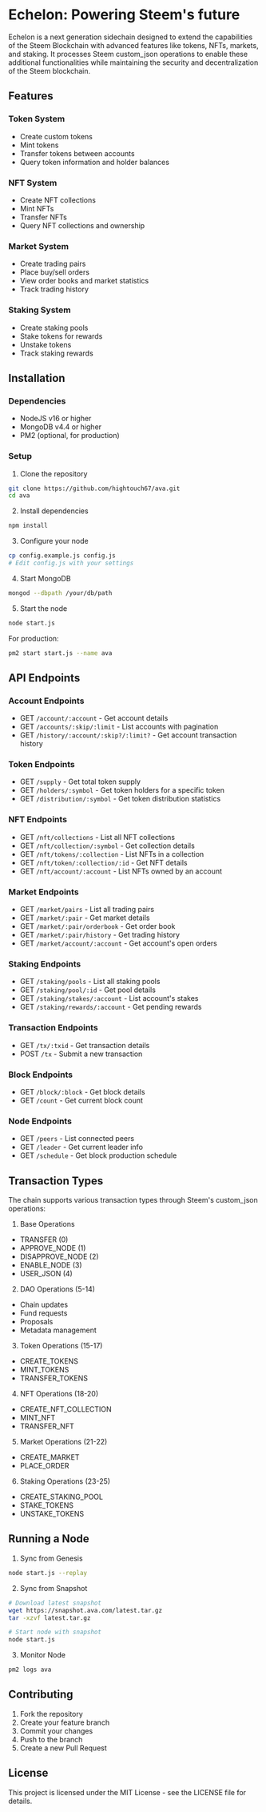 # Echelon: Powering Steem's future

Echelon is a next generation sidechain designed to extend the capabilities of the Steem Blockchain with advanced features like tokens, NFTs, markets, and staking. It processes Steem custom_json operations to enable these additional functionalities while maintaining the security and decentralization of the Steem blockchain.

## Features

### Token System
- Create custom tokens
- Mint tokens
- Transfer tokens between accounts
- Query token information and holder balances

### NFT System
- Create NFT collections
- Mint NFTs
- Transfer NFTs
- Query NFT collections and ownership

### Market System
- Create trading pairs
- Place buy/sell orders
- View order books and market statistics
- Track trading history

### Staking System
- Create staking pools
- Stake tokens for rewards
- Unstake tokens
- Track staking rewards

## Installation

### Dependencies
- NodeJS v16 or higher
- MongoDB v4.4 or higher
- PM2 (optional, for production)

### Setup
1. Clone the repository
```bash
git clone https://github.com/hightouch67/ava.git
cd ava
```

2. Install dependencies
```bash
npm install
```

3. Configure your node
```bash
cp config.example.js config.js
# Edit config.js with your settings
```

4. Start MongoDB
```bash
mongod --dbpath /your/db/path
```

5. Start the node
```bash
node start.js
```

For production:
```bash
pm2 start start.js --name ava
```

## API Endpoints

### Account Endpoints
- GET `/account/:account` - Get account details
- GET `/accounts/:skip/:limit` - List accounts with pagination
- GET `/history/:account/:skip?/:limit?` - Get account transaction history

### Token Endpoints
- GET `/supply` - Get total token supply
- GET `/holders/:symbol` - Get token holders for a specific token
- GET `/distribution/:symbol` - Get token distribution statistics

### NFT Endpoints
- GET `/nft/collections` - List all NFT collections
- GET `/nft/collection/:symbol` - Get collection details
- GET `/nft/tokens/:collection` - List NFTs in a collection
- GET `/nft/token/:collection/:id` - Get NFT details
- GET `/nft/account/:account` - List NFTs owned by an account

### Market Endpoints
- GET `/market/pairs` - List all trading pairs
- GET `/market/:pair` - Get market details
- GET `/market/:pair/orderbook` - Get order book
- GET `/market/:pair/history` - Get trading history
- GET `/market/account/:account` - Get account's open orders

### Staking Endpoints
- GET `/staking/pools` - List all staking pools
- GET `/staking/pool/:id` - Get pool details
- GET `/staking/stakes/:account` - List account's stakes
- GET `/staking/rewards/:account` - Get pending rewards

### Transaction Endpoints
- GET `/tx/:txid` - Get transaction details
- POST `/tx` - Submit a new transaction

### Block Endpoints
- GET `/block/:block` - Get block details
- GET `/count` - Get current block count

### Node Endpoints
- GET `/peers` - List connected peers
- GET `/leader` - Get current leader info
- GET `/schedule` - Get block production schedule

## Transaction Types

The chain supports various transaction types through Steem's custom_json operations:

1. Base Operations
- TRANSFER (0)
- APPROVE_NODE (1)
- DISAPPROVE_NODE (2)
- ENABLE_NODE (3)
- USER_JSON (4)

2. DAO Operations (5-14)
- Chain updates
- Fund requests
- Proposals
- Metadata management

3. Token Operations (15-17)
- CREATE_TOKENS
- MINT_TOKENS
- TRANSFER_TOKENS

4. NFT Operations (18-20)
- CREATE_NFT_COLLECTION
- MINT_NFT
- TRANSFER_NFT

5. Market Operations (21-22)
- CREATE_MARKET
- PLACE_ORDER

6. Staking Operations (23-25)
- CREATE_STAKING_POOL
- STAKE_TOKENS
- UNSTAKE_TOKENS

## Running a Node

1. Sync from Genesis
```bash
node start.js --replay
```

2. Sync from Snapshot
```bash
# Download latest snapshot
wget https://snapshot.ava.com/latest.tar.gz
tar -xzvf latest.tar.gz

# Start node with snapshot
node start.js
```

3. Monitor Node
```bash
pm2 logs ava
```

## Contributing

1. Fork the repository
2. Create your feature branch
3. Commit your changes
4. Push to the branch
5. Create a new Pull Request

## License

This project is licensed under the MIT License - see the LICENSE file for details.
